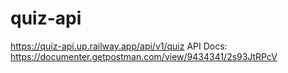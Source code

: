 # quiz-api

https://quiz-api.up.railway.app/api/v1/quiz
API Docs: https://documenter.getpostman.com/view/9434341/2s93JtRPcV

